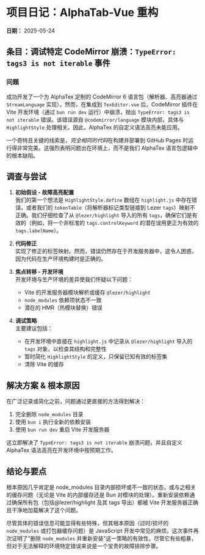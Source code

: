 # 项目日记：AlphaTab-Vue 重构

**日期：** 2025-05-24

## 条目：调试特定 CodeMirror 崩溃：`TypeError: tags3 is not iterable` 事件

### 问题

成功开发了一个为 AlphaTex 定制的 CodeMirror 6 语言包（解析器、高亮器通过 `StreamLanguage` 实现）。然而，在集成到 `TexEditor.vue` 后，CodeMirror 插件在 Vite 开发环境（通过 `bun run dev` 运行）中崩溃，抛出 `TypeError: tags3 is not iterable` 错误。该错误源自 `@codemirror/language` 模块内部，具体与 `HighlightStyle` 处理相关。因此，AlphaTex 的自定义语法高亮未能应用。

一个奇特且关键的线索是，*完全相同的代码*在构建并部署到 GitHub Pages 时运行得非常完美。这强烈表明问题出在环境上，而不是我们 AlphaTex 语言包逻辑中的根本缺陷。

## 调查与尝试

1. **初始假设 - 故障高亮配置**  
   我们的第一个想法是 `HighlightStyle.define` 数组在 `highlight.js` 中存在错误，或者我们的 `tokenTable`（将解析器标记类型链接到 Lezer `tags`）映射不正确。我们仔细检查了从 `@lezer/highlight` 导入的所有 `tags`，确保它们是有效的（例如，将一个非标准的 `tags.controlKeyword` 的潜在误用更正为有效的 `tags.labelName`）。

2. **代码修正**  
   实现了修正的标签映射。然而，错误仍然存在于开发服务器中，这令人困惑，因为代码在生产环境构建时是正确的。

3. **焦点转移 - 开发环境**  
   开发环境与生产环境的差异使我们怀疑以下问题：
   - Vite 的开发服务器模块解析或缓存 `@lezer/highlight`
   - `node_modules` 依赖项状态不一致
   - 潜在的 HMR（热模块替换）错误

4. **调试策略**  
   主要建议包括：
   - 在开发环境中直接在 `highlight.js` 中记录从 `@lezer/highlight` 导入的 `tags` 对象，以检查其结构和完整性
   - 暂时简化 `HighlightStyle` 的定义，只保留已知有效的标签集
   - 清除 Vite 的缓存

## 解决方案 & 根本原因

在广泛记录或简化之前，问题通过更直接的方法得到解决：

1. 完全删除 `node_modules` 目录
2. 使用 `bun i` 执行全新的依赖安装
3. 使用 `bun run dev` 重启 Vite 开发服务器

这立即解决了 `TypeError: tags3 is not iterable` 崩溃问题，并且自定义 AlphaTex 语法高亮在开发环境中按预期工作。

## 结论与要点

根本原因几乎肯定是 node_modules 目录内部损坏或不一致的状态，或与之相关的缓存问题（无论是 Vite 的内部缓存还是 Bun 对模块的处理）。重新安装依赖通过确保所有包（包括@lezer/highlight 及其 tags 导出）都被 Vite 开发服务器正确且干净地加载解决了这个问题。

尽管具体的错误信息可能显得有些特殊，但其根本原因（过时/损坏的 `node_modules` 或打包器缓存问题）是 JavaScript 开发中常见的麻烦。这次事件再次证明了"删除 `node_modules` 并重新安装"这一策略的有效性，尽管它有些粗暴，但对于无法解释的环境特定错误来说是一个宝贵的故障排除步骤。
